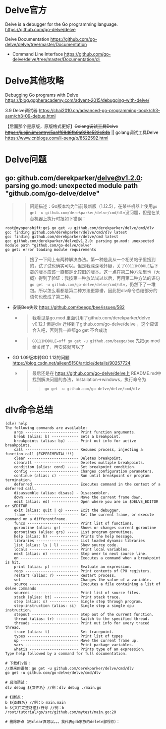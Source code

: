 
# Delve官方

Delve is a debugger for the Go programming language. https://github.com/go-delve/delve

Delve Documentation https://github.com/go-delve/delve/tree/master/Documentation
- Command Line Interface https://github.com/go-delve/delve/tree/master/Documentation/cli

# Delve其他攻略

Debugging Go programs with Delve https://blog.gopheracademy.com/advent-2015/debugging-with-delve/

3.9 Delve调试器 https://chai2010.cn/advanced-go-programming-book/ch3-asm/ch3-09-debug.html

【后面那个是原版，原版格式更好】~~Golang调试工具Delve https://juejin.im/entry/5aa1f98d6fb9a028c522c84b~~ || golang调试工具Delve https://www.cnblogs.com/li-peng/p/8522592.html

# Delve问题

## go: github.com/derekparker/delve@v1.2.0: parsing go.mod: unexpected module path "github.com/go-delve/delve"

>> 问题描述：Go版本均为当前最新版（1.12.5），在某些机器上使用`go get -u github.com/derekparker/delve/cmd/dlv`没问题，但是在某台机器上执行时报如下错误：
```
root@myopenshift:go$ go get -u github.com/derekparker/delve/cmd/dlv
go: finding github.com/derekparker/delve/cmd/dlv latest
go: finding github.com/derekparker/delve/cmd latest
go: github.com/derekparker/delve@v1.2.0: parsing go.mod: unexpected module path "github.com/go-delve/delve"
go get: error loading module requirements
```

>> 搜了一下网上有两种解决办法。第一种是我从一个相关帖子里搜到的，试了试也确实可以。但是我深深地怀疑，关了`GO111MODULE`后下载的版本应该一直都是比较旧的版本。这一点在第二种方法里也（大概）得到了验证：我按第一种放法试过以后，再用第二种方法的语句`go get -u github.com/go-delve/delve/cmd/dlv`，仍然下了一堆包。所以怎么看都是第二种方法更靠谱，因此把dlv命令总结部分的语句也改成了第二种。
- 安装Bee失败 https://github.com/beego/bee/issues/582
  * > 我看见是go.mod 里面引用了github.com/derekparker/delve v0.12.1 但是dlv 迁移到了github.com/go-delve/delve ，这个应该合入吧，否则我一直都go get 不会成功
  * > `GO111MODULE=off go get -u github.com/beego/bee` 先把go mod给关闭了，再安装就可以了
- GO 1.09版本转GO 1.12的问题 https://blog.csdn.net/aileen5150/article/details/90257724
  * > 最后还是在 https://github.com/go-delve/delve上 README.md中找到解决问题的办法，Installation->windows，执行命令为
    >> `go get -u github.com/go-delve/delve/cmd/dlv`

# dlv命令总结

```
(dlv) help
The following commands are available:
    args ------------------------ Print function arguments.
    break (alias: b) ------------ Sets a breakpoint.
    breakpoints (alias: bp) ----- Print out info for active breakpoints.
    call ------------------------ Resumes process, injecting a function call (EXPERIMENTAL!!!)
    clear ----------------------- Deletes breakpoint.
    clearall -------------------- Deletes multiple breakpoints.
    condition (alias: cond) ----- Set breakpoint condition.
    config ---------------------- Changes configuration parameters.
    continue (alias: c) --------- Run until breakpoint or program termination.
    deferred -------------------- Executes command in the context of a deferred call.
    disassemble (alias: disass) - Disassembler.
    down ------------------------ Move the current frame down.
    edit (alias: ed) ------------ Open where you are in $DELVE_EDITOR or $EDITOR
    exit (alias: quit | q) ------ Exit the debugger.
    frame ----------------------- Set the current frame, or execute command on a differentframe.
    funcs ----------------------- Print list of functions.
    goroutine (alias: gr) ------- Shows or changes current goroutine
    goroutines (alias: grs) ----- List program goroutines.
    help (alias: h) ------------- Prints the help message.
    libraries ------------------- List loaded dynamic libraries
    list (alias: ls | l) -------- Show source code.
    locals ---------------------- Print local variables.
    next (alias: n) ------------- Step over to next source line.
    on -------------------------- Executes a command when a breakpoint is hit.
    print (alias: p) ------------ Evaluate an expression.
    regs ------------------------ Print contents of CPU registers.
    restart (alias: r) ---------- Restart process.
    set ------------------------- Changes the value of a variable.
    source ---------------------- Executes a file containing a list of delve commands
    sources --------------------- Print list of source files.
    stack (alias: bt) ----------- Print stack trace.
    step (alias: s) ------------- Single step through program.
    step-instruction (alias: si)  Single step a single cpu instruction.
    stepout --------------------- Step out of the current function.
    thread (alias: tr) ---------- Switch to the specified thread.
    threads --------------------- Print out info for every traced thread.
    trace (alias: t) ------------ Set tracepoint.
    types ----------------------- Print list of types
    up -------------------------- Move the current frame up.
    vars ------------------------ Print package variables.
    whatis ---------------------- Prints type of an expression.
Type help followed by a command for full documentation.
```

```
# 下载dlv包： 
//原来的语句：go get -u github.com/derekparker/delve/cmd/dlv
go get -u github.com/go-delve/delve/cmd/dlv

# 启动调试：
dlv debug ${文件名} //例：dlv debug ./main.go

# 打断点：
b ${函数名} //例：b main.main
b ${文件完整路径}:行号 //例：b /root/tutorial/go/src/github.com/mytest/main.go:20

# 删除断点（用clear真可以。。。我代表gdb家族的delete鄙视你）：
```

